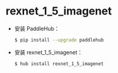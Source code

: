 # rexnet_1_5_imagenet
* 安装 PaddleHub：

    ```bash
    $ pip install --upgrade paddlehub
    ```

* 安装 rexnet_1_5_imagenet：

    ```bash
    $ hub install rexnet_1_5_imagenet
    ```

